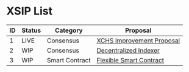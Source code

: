 # XSIP List

| ID  | Status | Category       | Proposal                                              |
| --- | ------ | -------------- | ----------------------------------------------------- |
| 1   | LIVE   | Consensus      | [XCHS Improvement Proposal](./xsip-1-proposal.md)     |
| 2   | WIP    | Consensus      | [Decentralized Indexer](./xsip-2-indexer.md)          |
| 3   | WIP    | Smart Contract | [Flexible Smart Contract](./xsip-3-smart-contract.md) |
